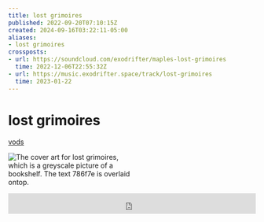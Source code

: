 ```yaml
---
title: lost grimoires
published: 2022-09-20T07:10:15Z
created: 2024-09-16T03:22:11-05:00
aliases:
- lost grimoires
crossposts:
- url: https://soundcloud.com/exodrifter/maples-lost-grimoires
  time: 2022-12-06T22:55:32Z
- url: https://music.exodrifter.space/track/lost-grimoires
  time: 2023-01-22
---
```


# lost grimoires

<div class="flex">
<div><i class="ri-video-fill"></i> <a href="https://vods.exodrifter.space/tag/song-lost-grimoires">vods</a></div>
</div>

<div style="width: 50%;">

![The cover art for lost grimoires, which is a greyscale picture of a bookshelf. The text 786f7e is overlaid ontop.](lost-grimoires.png)

</div>

<iframe style="border: 0; width: 100%; max-width: 700px; height: 42px;" src="https://bandcamp.com/EmbeddedPlayer/album=477085509/size=small/bgcol=333333/linkcol=0f91ff/track=2100575492/transparent=true/" seamless><a href="https://music.exodrifter.space/album/lonely-metro">lonely metro by exodrifter</a></iframe>
